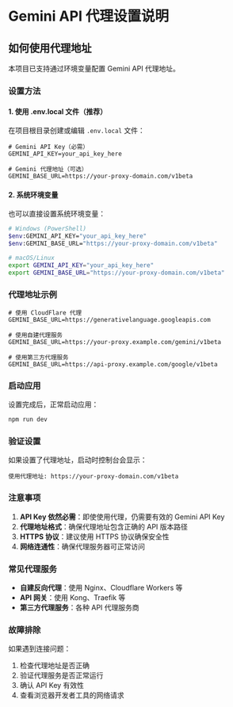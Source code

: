 # Gemini API 代理设置说明

## 如何使用代理地址

本项目已支持通过环境变量配置 Gemini API 代理地址。

### 设置方法

#### 1. 使用 .env.local 文件（推荐）

在项目根目录创建或编辑 `.env.local` 文件：

```env
# Gemini API Key（必需）
GEMINI_API_KEY=your_api_key_here

# Gemini 代理地址（可选）
GEMINI_BASE_URL=https://your-proxy-domain.com/v1beta
```

#### 2. 系统环境变量

也可以直接设置系统环境变量：

```bash
# Windows (PowerShell)
$env:GEMINI_API_KEY="your_api_key_here"
$env:GEMINI_BASE_URL="https://your-proxy-domain.com/v1beta"

# macOS/Linux
export GEMINI_API_KEY="your_api_key_here"
export GEMINI_BASE_URL="https://your-proxy-domain.com/v1beta"
```

### 代理地址示例

```env
# 使用 CloudFlare 代理
GEMINI_BASE_URL=https://generativelanguage.googleapis.com

# 使用自建代理服务
GEMINI_BASE_URL=https://your-proxy.example.com/gemini/v1beta

# 使用第三方代理服务
GEMINI_BASE_URL=https://api-proxy.example.com/google/v1beta
```

### 启动应用

设置完成后，正常启动应用：

```bash
npm run dev
```

### 验证设置

如果设置了代理地址，启动时控制台会显示：
```
使用代理地址: https://your-proxy-domain.com/v1beta
```

### 注意事项

1. **API Key 依然必需**：即使使用代理，仍需要有效的 Gemini API Key
2. **代理地址格式**：确保代理地址包含正确的 API 版本路径
3. **HTTPS 协议**：建议使用 HTTPS 协议确保安全性
4. **网络连通性**：确保代理服务器可正常访问

### 常见代理服务

- **自建反向代理**：使用 Nginx、Cloudflare Workers 等
- **API 网关**：使用 Kong、Traefik 等
- **第三方代理服务**：各种 API 代理服务商

### 故障排除

如果遇到连接问题：

1. 检查代理地址是否正确
2. 验证代理服务是否正常运行
3. 确认 API Key 有效性
4. 查看浏览器开发者工具的网络请求
